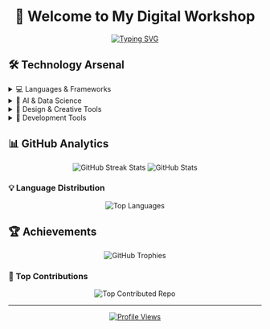 <div align="center">
  
# 👋 Welcome to My Digital Workshop

[![Typing SVG](https://readme-typing-svg.herokuapp.com?font=Fira+Code&duration=3000&pause=1000&color=00FF00&center=true&vCenter=true&random=false&width=435&lines=Full+Stack+Developer;Machine+Learning+Enthusiast;Creative+Problem+Solver)](https://git.io/typing-svg)

</div>

## 🛠️ Technology Arsenal

<details>
<summary>💻 Languages & Frameworks</summary>
<br>

<div align="center">

**Core Languages**
  
![C](https://img.shields.io/badge/c-%2300599C.svg?style=for-the-badge&logo=c&logoColor=white) 
![Python](https://img.shields.io/badge/python-3670A0?style=for-the-badge&logo=python&logoColor=ffdd54) 
![JavaScript](https://img.shields.io/badge/javascript-%23323330.svg?style=for-the-badge&logo=javascript&logoColor=%23F7DF1E) 
![TypeScript](https://img.shields.io/badge/typescript-%23007ACC.svg?style=for-the-badge&logo=typescript&logoColor=white)
![Java](https://img.shields.io/badge/java-%23ED8B00.svg?style=for-the-badge&logo=openjdk&logoColor=white)

**Web Technologies**

![HTML5](https://img.shields.io/badge/html5-%23E34F26.svg?style=for-the-badge&logo=html5&logoColor=white)
![React](https://img.shields.io/badge/react-%2320232a.svg?style=for-the-badge&logo=react&logoColor=%2361DAFB)
![Next JS](https://img.shields.io/badge/Next-black?style=for-the-badge&logo=next.js&logoColor=white)
![Vue.js](https://img.shields.io/badge/vue.js-%2335495e.svg?style=for-the-badge&logo=vuedotjs&logoColor=%234FC08D)

**Backend & Database**

![Django](https://img.shields.io/badge/django-%23092E20.svg?style=for-the-badge&logo=django&logoColor=white)
![FastAPI](https://img.shields.io/badge/FastAPI-005571?style=for-the-badge&logo=fastapi)
![NodeJS](https://img.shields.io/badge/node.js-6DA55F?style=for-the-badge&logo=node.js&logoColor=white)
![MySQL](https://img.shields.io/badge/mysql-4479A1.svg?style=for-the-badge&logo=mysql&logoColor=white)
![Oracle](https://img.shields.io/badge/Oracle-F80000?style=for-the-badge&logo=oracle&logoColor=white)

</div>
</details>

<details>
<summary>🤖 AI & Data Science</summary>
<br>

<div align="center">

![TensorFlow](https://img.shields.io/badge/TensorFlow-%23FF6F00.svg?style=for-the-badge&logo=TensorFlow&logoColor=white)
![PyTorch](https://img.shields.io/badge/PyTorch-%23EE4C2C.svg?style=for-the-badge&logo=PyTorch&logoColor=white)
![Keras](https://img.shields.io/badge/Keras-%23D00000.svg?style=for-the-badge&logo=Keras&logoColor=white)
![scikit-learn](https://img.shields.io/badge/scikit--learn-%23F7931E.svg?style=for-the-badge&logo=scikit-learn&logoColor=white)

**Data Processing**

![Pandas](https://img.shields.io/badge/pandas-%23150458.svg?style=for-the-badge&logo=pandas&logoColor=white)
![NumPy](https://img.shields.io/badge/numpy-%23013243.svg?style=for-the-badge&logo=numpy&logoColor=white)
![Matplotlib](https://img.shields.io/badge/Matplotlib-%23ffffff.svg?style=for-the-badge&logo=Matplotlib&logoColor=black)

</div>
</details>

<details>
<summary>🎨 Design & Creative Tools</summary>
<br>

<div align="center">

![Adobe Photoshop](https://img.shields.io/badge/adobe%20photoshop-%2331A8FF.svg?style=for-the-badge&logo=adobe%20photoshop&logoColor=white)
![Adobe Lightroom](https://img.shields.io/badge/Adobe%20Lightroom-31A8FF.svg?style=for-the-badge&logo=Adobe%20Lightroom&logoColor=white)
![Canva](https://img.shields.io/badge/Canva-%2300C4CC.svg?style=for-the-badge&logo=Canva&logoColor=white)

</div>
</details>

<details>
<summary>🔧 Development Tools</summary>
<br>

<div align="center">

![Git](https://img.shields.io/badge/git-%23F05033.svg?style=for-the-badge&logo=git&logoColor=white)
![GitHub](https://img.shields.io/badge/github-%23121011.svg?style=for-the-badge&logo=github&logoColor=white)
![Bitbucket](https://img.shields.io/badge/bitbucket-%230047B3.svg?style=for-the-badge&logo=bitbucket&logoColor=white)
![Jira](https://img.shields.io/badge/jira-%230A0FFF.svg?style=for-the-badge&logo=jira&logoColor=white)
![NPM](https://img.shields.io/badge/NPM-%23CB3837.svg?style=for-the-badge&logo=npm&logoColor=white)

</div>
</details>

## 📊 GitHub Analytics

<div align="center">

<img src="https://github-readme-streak-stats.herokuapp.com/?user=Qaannas&theme=tokyonight&hide_border=true" alt="GitHub Streak Stats" />

<img src="https://github-readme-stats.vercel.app/api?username=Qaannas&theme=tokyonight&hide_border=true&include_all_commits=false&count_private=false" alt="GitHub Stats" />

</div>

### 💡 Language Distribution

<div align="center">
<img src="https://github-readme-stats.vercel.app/api/top-langs/?username=Qaannas&theme=tokyonight&hide_border=true&include_all_commits=false&count_private=false&layout=compact" alt="Top Languages" />
</div>

## 🏆 Achievements

<div align="center">
<img src="https://github-profile-trophy.vercel.app/?username=Qaannas&theme=tokyonight&no-frame=true&no-bg=false&margin-w=4" alt="GitHub Trophies" />
</div>

### 🌟 Top Contributions

<div align="center">
<img src="https://github-contributor-stats.vercel.app/api?username=Qaannas&limit=5&theme=tokyonight&combine_all_yearly_contributions=true" alt="Top Contributed Repo" />
</div>

---

<div align="center">
  
[![Profile Views](https://visitcount.itsvg.in/api?id=Qaannas&icon=5&color=6)](https://visitcount.itsvg.in)

</div>
